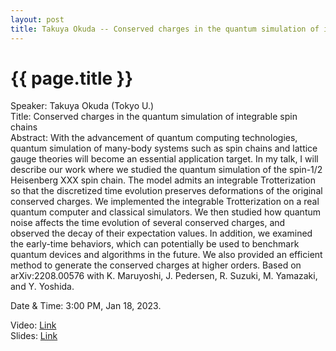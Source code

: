 ```yaml
---
layout: post
title: Takuya Okuda -- Conserved charges in the quantum simulation of integrable spin chains
---
```


{{ page.title }}
================

Speaker: Takuya Okuda (Tokyo U.)  
Title: Conserved charges in the quantum simulation of integrable spin chains  
Abstract: With the advancement of quantum computing technologies, quantum simulation of many-body systems such as spin chains and lattice gauge theories will become an essential application target. In my talk, I will describe our work where we studied the quantum simulation of the spin-1/2 Heisenberg XXX spin chain. The model admits an integrable Trotterization so that the discretized time evolution preserves deformations of the original conserved charges. We implemented the integrable Trotterization on a real quantum computer and classical simulators. We then studied how quantum noise affects the time evolution of several conserved charges, and observed the decay of their expectation values. In addition, we examined the early-time behaviors, which can potentially be used to benchmark quantum devices and algorithms in the future. We also provided an efficient method to generate the conserved charges at higher orders.  Based on arXiv:2208.00576 with K. Maruyoshi, J. Pedersen, R. Suzuki, M. Yamazaki, and Y. Yoshida.  

Date & Time: 3:00 PM, Jan 18, 2023.

Video: [Link]( )  
Slides: [Link]( )